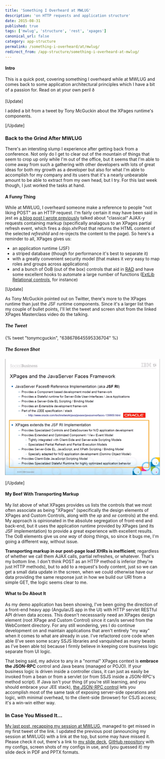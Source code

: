 ```yaml
---
title: 'Something I Overheard at MWLUG'
description: 'on HTTP requests and application structure'
date: 2015-08-31
published: true
tags: ['mwlug', 'structure', 'rest', 'xpages']
canonical_url: false
category: app-structure
permalink: /something-i-overheard/at/mwlug/
redirect_from: /app-structure/something-i-overheard-at-mwlug/
---
```


#### Intro

This is a quick post, covering something I overheard while at MWLUG and comes back to some application architectural principles which I have a bit of a passion for. Read on at your own peril ð

[Update]

I added a bit from a tweet by Tony McGuckin about the XPages runtime's components.

[/Update]

### Back to the Grind After MWLUG

There's an intersting slump I experience after getting back from a conference. Not only do I get to clear out of the mountain of things that seem to crop up only while I'm out of the office, but it seems that I'm able to come away from such a gathering with other developers with lots of great ideas for both my growth as a developer but also for what I'm able to accomplish for my company and its users that it's a nearly unbearable amount to be able to extract from my own head, but I try. For this last week though, I just worked the tasks at hand.

#### A Funny Thing

While at MWLUG, I overheard someone make a reference to people "not liking POST" as an HTTP request. I'm fairly certain it may have been said in jest as [a blog post I wrote previously](/xpages/rest-is-best) talked about "classical" AJAX-y requests containing markup (specifically analagous to an XPages partial refresh event, which fires a dojo.xhrPost that returns the HTML content of the selected _refreshId_ and re-injects the content to the page). So here's a reminder to all, XPages gives us:

* an application runtime (JSF)
* a striped database (though for performance it's best to separate it)
* with a greatly convenient security model (that makes it _very_ easy to map roles and groups across applications)
* and a bunch of OoB (out of the box) controls that aid in [RAD](https://en.wikipedia.org/wiki/Rapid_application_development) and have some excellent hooks to automate a large number of functions ([ExtLib Relational controls](https://www-10.lotus.com/ldd/ddwiki.nsf/dx/Video__Using_the_Relational_Controls_in_the_Extension_Library), for instance)

[Update]

As Tony McGuckin pointed out on Twitter, there's more to the XPages runtime than just the JSF runtime components. Since it's a larger list than my couple of bullet points, I'll let the tweet and screen shot from the linked XPages Masterclass video do the talking.

##### The Tweet

{% tweet "tonymcguckin", "638678645595336704" %}


##### The Screen Shot

![the XPages runtime and its components from JSF and additions](./images/XPages_runtime.png)

[/Update]

#### My Beef With Transporting Markup

My list above of what XPages provides us lists the controls that we most often associate as being "XPages" (specifically the design elements of XPages and Custom Controls, along with the _xp_ and _xe_ controls) at the end. My approach is opinionated in the absolute segregation of front-end and back-end, but it uses the application runtime provided by XPages (and its JSF implementation) to provide a great experience with excellent results. The OoB elements give us _one way_ of doing things, so since it bugs me, I'm going a different way, without issue.

**Transporting markup in our post-page load XHRs is inefficient**; regardless of whether we call them AJAX calls, partial refreshes, or whatever. That's my bottom line. I don't think POST as an HTTP method is inferior (they're just HTTP methods), but to add to a request's body content, just so we can get a small data update in the screen, when we could otherwise have our data providing the same response just in how we build our URI from a simple GET, the logic seems clear to me.

#### What to Do About It

As my demo application has been showing, I've been going the direction of a front-end heavy app (AngularJS app in the UI) with HTTP servlet RESTful API driven data access. This doesn't necesssarily need an XPages design element (root XPage and Custom Control) since it can/is served from the WebContent directory. For any still wondering, yes I do continue development on and maintain applications that aren't entirely "my way" when it comes to what are already in use. I've refactored core code when able (I've seen some scary SSJS libraries and vanquished as many beasts as I've been able to) because I firmly believe in keeping core business logic separate from UI logic.

That being said, my advice to any in a "normal" XPages context is **embrace the JSON-RPC** control and Java beans (managed or POJO). If your business logic is driven inside a controller class, it can just as easily be invoked from a bean or from a servlet (or from SSJS inside a JSON-RPC's method script). If Java isn't your thing (if you're still learning, and you should embrace your JEE stack), [the JSON-RPC control](https://www.notesin9.com/2014/05/21/tim-explains-json-rpc-codefortim/) lets you accomplish most of the same task of exposing server-side operations and logic, with minimal overhead, to the client-side (browser) for CSJS access; it's a win-win either way.

### In Case You Missed It...

[My last post, recapping my session at MWLUG](/self-promotion/mwlug-ad113-success/), managed to get missed in my first tweet of the link. I updated the previous post (announcing my session at MWLUG) with a link at the top, but some may have missed it. Please check it out, there's a link to [my slide deck](https://www.slideshare.net/edm00se/ad113-speed-up-your-applications-w-nginx-and-pagespeed), [GitHub repository](https://github.com/edm00se/AD113-Speed-Up-Your-Apps-with-Nginx-and-PageSpeed) with my configs, screen shots of my configs in use, and (you guessed it) my slide deck in PDF and PPTX formats.
